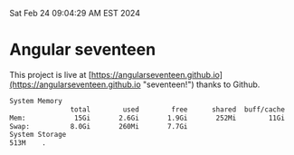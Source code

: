 Sat Feb 24 09:04:29 AM EST 2024

# Angular seventeen


This project is live at [https://angularseventeen.github.io](https://angularseventeen.github.io "seventeen!") thanks to Github.

```bash
System Memory
               total        used        free      shared  buff/cache   available
Mem:            15Gi       2.6Gi       1.9Gi       252Mi        11Gi        12Gi
Swap:          8.0Gi       260Mi       7.7Gi
System Storage
513M	.
```
```bash
